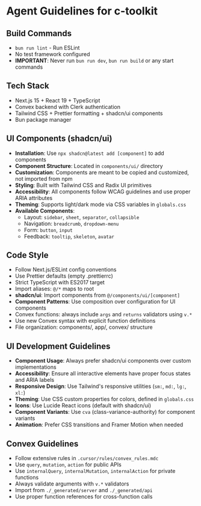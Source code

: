 # Agent Guidelines for c-toolkit

## Build Commands

- `bun run lint` - Run ESLint
- No test framework configured
- **IMPORTANT**: Never run `bun run dev`, `bun run build` or any start commands

## Tech Stack

- Next.js 15 + React 19 + TypeScript
- Convex backend with Clerk authentication
- Tailwind CSS + Prettier formatting + shadcn/ui components
- Bun package manager

## UI Components (shadcn/ui)

- **Installation**: Use `npx shadcn@latest add [component]` to add components
- **Component Structure**: Located in `components/ui/` directory
- **Customization**: Components are meant to be copied and customized, not imported from npm
- **Styling**: Built with Tailwind CSS and Radix UI primitives
- **Accessibility**: All components follow WCAG guidelines and use proper ARIA attributes
- **Theming**: Supports light/dark mode via CSS variables in `globals.css`
- **Available Components**:
  - Layout: `sidebar`, `sheet`, `separator`, `collapsible`
  - Navigation: `breadcrumb`, `dropdown-menu`
  - Form: `button`, `input`
  - Feedback: `tooltip`, `skeleton`, `avatar`

## Code Style

- Follow Next.js/ESLint config conventions
- Use Prettier defaults (empty .prettierrc)
- Strict TypeScript with ES2017 target
- Import aliases: `@/*` maps to root
- **shadcn/ui**: Import components from `@/components/ui/[component]`
- **Component Patterns**: Use composition over configuration for UI components
- Convex functions: always include `args` and `returns` validators using `v.*`
- Use new Convex syntax with explicit function definitions
- File organization: components/, app/, convex/ structure

## UI Development Guidelines

- **Component Usage**: Always prefer shadcn/ui components over custom implementations
- **Accessibility**: Ensure all interactive elements have proper focus states and ARIA labels
- **Responsive Design**: Use Tailwind's responsive utilities (`sm:`, `md:`, `lg:`, `xl:`)
- **Theming**: Use CSS custom properties for colors, defined in `globals.css`
- **Icons**: Use Lucide React icons (default with shadcn/ui)
- **Component Variants**: Use `cva` (class-variance-authority) for component variants
- **Animation**: Prefer CSS transitions and Framer Motion when needed

## Convex Guidelines

- Follow extensive rules in `.cursor/rules/convex_rules.mdc`
- Use `query`, `mutation`, `action` for public APIs
- Use `internalQuery`, `internalMutation`, `internalAction` for private functions
- Always validate arguments with `v.*` validators
- Import from `./_generated/server` and `./_generated/api`
- Use proper function references for cross-function calls
